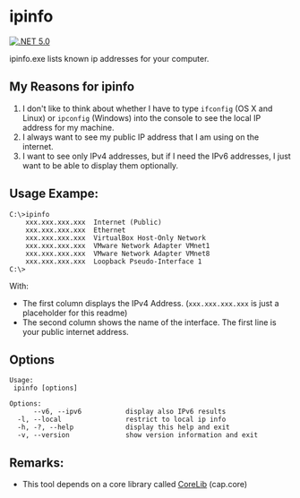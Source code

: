 # ipinfo

[![.NET 5.0](https://github.com/capjan/ipinfo/actions/workflows/dotnet.yml/badge.svg)](https://github.com/capjan/ipinfo/actions/workflows/dotnet.yml)

ipinfo.exe lists known ip addresses for your computer.

## My Reasons for ipinfo

1. I don't like to think about whether I have to type `ifconfig` (OS X and Linux) or `ipconfig` (Windows) into the console to see the local IP address for my machine.
2. I always want to see my public IP address that I am using on the internet.
3. I want to see only IPv4 addresses, but if I need the IPv6 addresses, I just want to be able to display them optionally.

## Usage Exampe:

```
C:\>ipinfo
    xxx.xxx.xxx.xxx  Internet (Public)
    xxx.xxx.xxx.xxx  Ethernet
    xxx.xxx.xxx.xxx  VirtualBox Host-Only Network
    xxx.xxx.xxx.xxx  VMware Network Adapter VMnet1
    xxx.xxx.xxx.xxx  VMware Network Adapter VMnet8
    xxx.xxx.xxx.xxx  Loopback Pseudo-Interface 1
C:\>
```
With:
* The first column displays the IPv4 Address. (`xxx.xxx.xxx.xxx` is just a placeholder for this readme)
* The second column shows the name of the interface. The first line is your public internet address.

## Options

```
Usage:
 ipinfo [options]

Options:
      --v6, --ipv6           display also IPv6 results
  -l, --local                restrict to local ip info
  -h, -?, --help             display this help and exit
  -v, --version              show version information and exit
```

## Remarks:

- This tool depends on a core library called [CoreLib](https://github.com/capjan/CoreLib) (cap.core)
